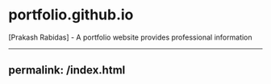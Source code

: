 # portfolio.github.io
[Prakash Rabidas] - A portfolio website provides professional information 


---
permalink: /index.html
---
